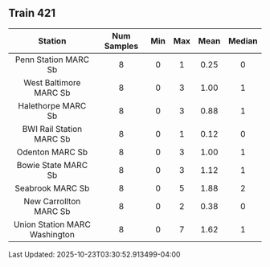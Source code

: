 ## Train 421

| Station | Num Samples | Min | Max | Mean | Median |
| :-----: | :---------: | :-: | :-: | :--: | :----: |
| Penn Station MARC Sb | 8 | 0 | 1 | 0.25 | 0 |
| West Baltimore MARC Sb | 8 | 0 | 3 | 1.00 | 1 |
| Halethorpe MARC Sb | 8 | 0 | 3 | 0.88 | 1 |
| BWI Rail Station MARC Sb | 8 | 0 | 1 | 0.12 | 0 |
| Odenton MARC Sb | 8 | 0 | 3 | 1.00 | 1 |
| Bowie State MARC Sb | 8 | 0 | 3 | 1.12 | 1 |
| Seabrook MARC Sb | 8 | 0 | 5 | 1.88 | 2 |
| New Carrollton MARC Sb | 8 | 0 | 2 | 0.38 | 0 |
| Union Station MARC Washington | 8 | 0 | 7 | 1.62 | 1 |


Last Updated: 2025-10-23T03:30:52.913499-04:00